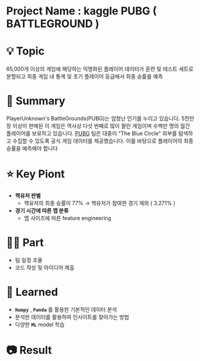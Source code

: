 # Project Name : kaggle PUBG ( BATTLEGROUND )

# 💡 Topic

65,000개 이상의 게임에 해당하는 익명화된 플레이어 데이터가 훈련 및 테스트 세트로 분할되고 최종 게임 내 통계 및 초기 플레이어 등급에서 최종 승률를 예측

# 📝 Summary

PlayerUnknown's BattleGrounds(PUBG)는 엄청난 인기를 누리고 있습니다. 5천만 장 이상이 판매된 이 게임은 역사상 다섯 번째로 많이 팔린 게임이며 수백만 명의 월간 플레이어를 보유하고 있습니다. [PUBG](https://www.pubg.com/) 팀은 대중이 "The Blue Circle" 외부를 탐색하고 수집할 수 있도록 공식 게임 데이터를 제공했습니다. 이를 바탕으로 플레이어의 최종 승률을 예측해야 합니다

# ⭐️ Key Piont

- **핵유저 판별**
    - 핵유저의 최종 승률이 77% → 핵유저가 참여한 경기 제외 ( 3.271% )
- **경기 시간에 따른 맵 분류**
    - 맵 사이즈에 따른 feature engineering

# 🤚🏻 Part

- 팀 일정 조율
- 코드 작성 및 아이디어 제출

# 🤔 Learned

- **`Numpy`** , **`Panda`**  를 활용한 기본적인 데이터 분석
- 분석한 데이터를 활용하여 인사이트를 찾아가는 방법
- 다양한 **`ML`** model 학습

# 📷 Result
